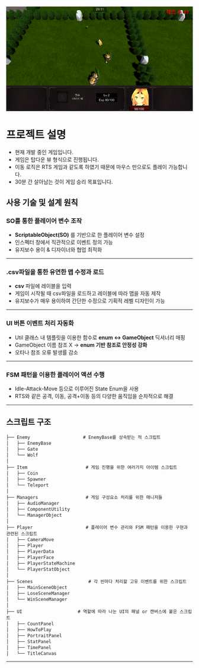 ![게임 스크린샷](https://github.com/JuYongWoo/RandomSurvival/blob/main/Images/ScreenShot.png)


# 프로젝트 설명
- 현재 개발 중인 게임입니다.
- 게임은 탑다운 뷰 형식으로 진행됩니다.
- 이동 로직은 RTS 게임과 같도록 하였기 때문에 마우스 만으로도 플레이 가능합니다.
- 30분 간 살아남는 것이 게임 승리 목표입니다.


## 사용 기술 및 설계 원칙

### **SO를 통한 플레이어 변수 조작**
- **ScriptableObject(SO)** 를 기반으로 한 플레이어 변수 설정
- 인스펙터 창에서 직관적으로 이벤트 정의 가능
- 유지보수 용이 & 디자이너와 협업 최적화

---

### **.csv파일을 통한 유연한 맵 수정과 로드**
- **csv** 파일에 레이블을 입력
- 게임이 시작될 때 csv파일을 로드하고 레이블에 따라 맵을 자동 제작
- 유지보수가 매우 용이하여 간단한 수정으로 기획적 레벨 디자인이 가능

---

### **UI 버튼 이벤트 처리 자동화**
- Util 클래스 내 템플릿을 이용한 함수로 **enum ↔ GameObject** 딕셔너리 매핑
- GameObject 이름 참조 X → **enum 기반 참조로 안정성 강화**
- 오타나 참조 오류 발생률 감소

---

### **FSM 패턴을 이용한 플레이어 액션 수행**
- Idle-Attack-Move 등으로 이루어진 State Enum을 사용
- RTS와 같은 공격, 이동, 공격+이동 등의 다양한 움직임을 순차적으로 해결

---

## 스크립트 구조

```
├── Enemy                    # EnemyBase를 상속받는 적 스크립트
│   ├── EnemyBase
│   ├── Gate
│   └── Wolf
│
├── Item                      # 게임 진행을 위한 여러가지 아이템 스크립트
│   ├── Coin
│   ├── Spawner
│   └── Teleport
│
├── Managers                  # 게임 구성요소 처리를 위한 매니저들
│   ├── AudioManager
│   ├── ComponentUtility
│   └── ManagerObject
│
├── Player                    # 플레이어 변수 관리와 FSM 패턴을 이용한 구현과 관련된 스크립트
│   ├── CameraMove
│   ├── Player
│   ├── PlayerData
│   ├── PlayerFace
│   ├── PlayerStateMachine
│   └── PlayerStatObject
│
├── Scenes                     # 각 씬마다 처리할 고유 이벤트를 위한 스크립트
│   ├── MainSceneObject
│   ├── LoseSceneManager
│   └── WinSceneManager
│
├── UI                     # 역할에 따라 나눈 UI의 패널 or 캔버스에 붙은 스크립트
│   ├── CountPanel
│   ├── HowToPlay
│   ├── PortraitPanel
│   ├── StatPanel
│   ├── TimePanel
│   └── TitleCanvas

```

---

